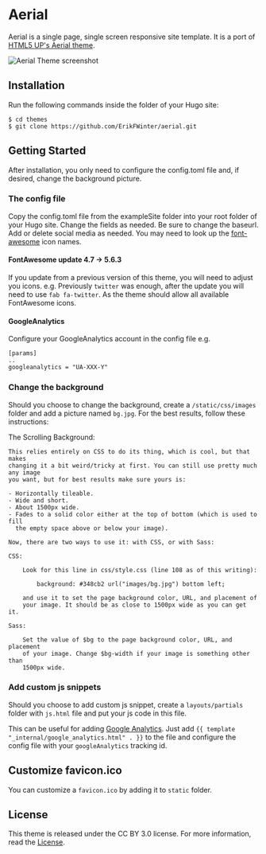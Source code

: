 # Aerial

Aerial is a single page, single screen responsive site template. It is a port of [HTML5 UP's Aerial theme](https://html5up.net/aerial).

![Aerial Theme screenshot](https://raw.githubusercontent.com/sethmacleod/aerial/master/images/screenshot.png)

## Installation

Run the following commands inside the folder of your Hugo site:

	$ cd themes
	$ git clone https://github.com/ErikFWinter/aerial.git

## Getting Started

After installation, you only need to configure the config.toml file and, if desired, change the background picture.

### The config file

Copy the config.toml file from the exampleSite folder into your root folder of your Hugo site. Change the fields as needed. Be sure to change the baseurl. Add or delete social media as needed. You may need to look up the [font-awesome](http://fontawesome.io/) icon names. 

#### FontAwesome update 4.7 -> 5.6.3

If you update from a previous version of this theme, you will need to adjust you icons.
e.g.
Previously `twitter` was enough, after the update you will need to use `fab fa-twitter`.
As the theme should allow all available FontAwesome icons.

#### GoogleAnalytics

Configure your GoogleAnalytics account in the config file
e.g.

    [params]
    ..
    googleanalytics = "UA-XXX-Y"

### Change the background

Should you choose to change the background, create a `/static/css/images` folder and add a picture named `bg.jpg`. For the best results, follow these instructions:

The Scrolling Background:

    This relies entirely on CSS to do its thing, which is cool, but that makes
    changing it a bit weird/tricky at first. You can still use pretty much any image
    you want, but for best results make sure yours is:

    - Horizontally tileable.
    - Wide and short.
    - About 1500px wide.
    - Fades to a solid color either at the top of bottom (which is used to fill
      the empty space above or below your image).

    Now, there are two ways to use it: with CSS, or with Sass:

    CSS:

        Look for this line in css/style.css (line 108 as of this writing):

            background: #348cb2 url("images/bg.jpg") bottom left;

        and use it to set the page background color, URL, and placement of
        your image. It should be as close to 1500px wide as you can get it.

    Sass:

        Set the value of $bg to the page background color, URL, and placement
        of your image. Change $bg-width if your image is something other than
        1500px wide.

### Add custom js snippets

Should you choose to add custom js snippet, create a `layouts/partials` folder with `js.html` file and put your js code in this file.

This can be useful for adding [Google Analytics](https://gohugo.io/extras/analytics/). Just add `{{ template "_internal/google_analytics.html" . }}` to the file and configure the config file with your `googleAnalytics` tracking id.

## Customize favicon.ico

You can customize a `favicon.ico` by adding it to `static` folder.

## License

This theme is released under the CC BY 3.0 license. For more information, read the [License](https://github.com/sethmacleod/aerial/blob/master/LICENSE.md).
